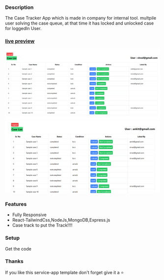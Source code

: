 ### Description

The Case Tracker App which is made in company for internal tool.
multpile user solving the case queue, at that time it has locked and unlocked case for loggedIn User.

### [live preview]()

[![react Service-app](https://github.com/vinodtambe007/Case-Tracker-React-node/blob/master/Case-Tracker-Vinod.png)]()
[![react Service-app](https://github.com/vinodtambe007/Case-Tracker-React-node/blob/master/caseTracker-Ankit.png)]()

### Features

- Fully Responsive
- React-TailwindCss,NodeJs,MongoDB,Express.js
- Case track to put the Track!!!!

### Setup

Get the code

### Thanks

If you like this service-app template don't forget give it a ⭐ 

